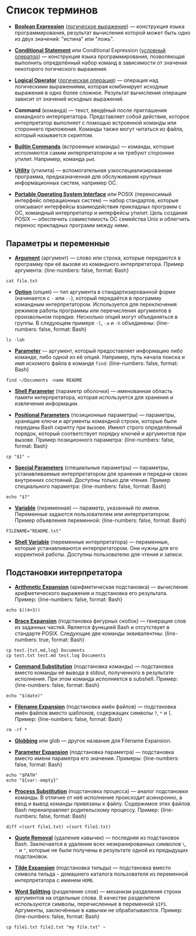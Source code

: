 # Список терминов

* [**Boolean Expression**](https://en.wikipedia.org/wiki/Boolean_expression) ([логическое выражение](https://ru.wikipedia.org/wiki/Логическое_выражение)) — конструкция языка программирования, результат вычисления которой может быть одно из двух значений: "истина" или "ложь".

* [**Conditional Statement**](https://en.wikipedia.org/wiki/Conditional_(computer_programming)) или Conditional Expression ([условный оператор](https://ru.wikipedia.org/wiki/Ветвление_(программирование))) — конструкция языка программирования, позволяющая выполнить определённый набор команд в зависимости от значения некоторого логического выражения.

* [**Logical Operator**](https://en.wikipedia.org/wiki/Logical_connective) ([логическая операция](https://ru.wikipedia.org/wiki/Логическая_операция)) — операция над логическими выражениями, которая комбинирует исходные выражения в одно более сложное. Результат вычисления операции зависит от значений исходных выражений.

* **Command** (команда) — текст, введёный после приглашения командного интерпретатора. Представляет собой действие, которое интерпретатор выполняет с помощью встроенной команды или стороннего приложения. Команды также могут читаться из файла, который называется скриптом.

* [**Builtin Commands**](https://www.gnu.org/software/bash/manual/html_node/Shell-Builtin-Commands.html) (встроенные команды) — команды, которые исполняются самим интерпретатором и не требуют сторонних утилит. Например, команда `pwd`.

* [**Utility**](https://en.wikipedia.org/wiki/Utility_software) (утилита) — вспомогательная узкоспециализированная программа, предназначенная для обслуживания крупных информационных систем, например ОС.

* [**Portable Operating System Interface**](https://ru.wikipedia.org/wiki/POSIX) или POSIX (переносимый интерфейс операционных систем) — набор стандартов, которые описывают интерфейсы взаимодействия прикладных программ с ОС, командный интерпретатор и интерфейсы утилит. Цель создания POSIX — обеспечить совместимость ОС семейства Unix и облегчить перенос прикладных программ между ними.

## Параметры и переменные

* [**Argument**](http://linuxcommand.org/lc3_wss0120.php) (аргумент) — слово или строка, которые передаются в программу при её вызове из командного интерпретатора. Пример аргумента:
{line-numbers: false, format: Bash}
```
cat file.txt
```

* [**Option**](http://linuxcommand.org/lc3_wss0120.php) (опция) — тип аргумента в стандартизированной форме (начинается с `-` или `--`), который передаётся в программу командным интерпретатором. Используется для переключения режимов работы программы или перечисления аргументов в произвольном порядке. Несколько опций могут объединяться в группы. В следующем примере `-l`, `-a` и `-h` объединены:
{line-numbers: false, format: Bash}
```
ls -lah
```

* [**Parameter**](https://stackoverflow.com/a/36495940/6562278) — аргумент, который предоставляет информацию либо команде, либо одной из её опций. Например, путь начала поиска и имя искомого файла в команде `find`:
{line-numbers: false, format: Bash}
```
find ~/Documents -name README
```

* [**Shell Parameter**](http://mywiki.wooledge.org/BashGuide/Parameters) (параметр оболочки) — именованная область памяти интерпретатора, которая используется для хранения и извлечения информации.

* [**Positional Parameters**](https://www.gnu.org/software/bash/manual/html_node/Shell-Parameters.html#Shell-Parameters) (позиционные параметры) — параметры, хранящие ключи и аргументы командной строки, которые были переданы Bash скрипту при вызове. Имеют строго определённый порядок, который соответствует порядку ключей и аргументов при вызове. Пример позиционного параметра:
{line-numbers: false, format: Bash}
```
cp "$1" ~
```

* [**Special Parameters**](http://mywiki.wooledge.org/BashGuide/Parameters) (специальные параметры) — параметры, устанавливаемые интерпретатором для хранения и передачи своих внутренних состояний. Доступны только для чтения. Пример специального параметра:
{line-numbers: false, format: Bash}
```
echo "$?"
```

* [**Variable**](https://www.gnu.org/software/bash/manual/html_node/Shell-Parameters.html#Shell-Parameters) (переменная) — параметр, указанный по имени. Переменные задаются пользователем или интерпретатором. Пример объявления переменной:
{line-numbers: false, format: Bash}
```
FILENAME="README.txt"
```

* [**Shell Variable**](http://tldp.org/LDP/Bash-Beginners-Guide/html/sect_03_02.html) (переменные интерпретатора) — переменные, которые устанавливаются интерпретатором. Они нужны для его корректной работы. Доступны пользователю для чтения и записи.

## Подстановки интерпретатора

* [**Arithmetic Expansion**](https://www.gnu.org/software/bash/manual/html_node/Arithmetic-Expansion.html#Arithmetic-Expansion) (арифметическая подстановка) — вычисление арифметического выражения и подстановка его результата. Пример:
{line-numbers: false, format: Bash}
```
echo $((4+3))
```

* [**Brace Expansion**](http://mywiki.wooledge.org/BraceExpansion) (подстановка фигурных скобок) — генерация слов из заданных частей. Является функцией Bash и отсутствует в стандарте POSIX. Следующие две команды эквивалентны:
{line-numbers: true, format: Bash}
```
cp test.{txt,md,log} Documents
cp test.txt test.md test.log Documents
```

* [**Command Substitution**](https://www.gnu.org/software/bash/manual/html_node/Command-Substitution.html#Command-Substitution) (подстановка команды) — подстановка вместо команды её вывода в stdout, полученного в результате исполнения. При этом команда исполняется в subshell. Пример:
{line-numbers: false, format: Bash}
```
echo "$(date)"
```

* [**Filename Expansion**](https://www.gnu.org/software/bash/manual/html_node/Filename-Expansion.html#Filename-Expansion) (подстановка имён файлов) — подстановка имён файлов вместо шаблонов, содержащих символы `?`, `*` и `[`. Пример:
{line-numbers: false, format: Bash}
```
rm -rf *
```

* [**Globbing**](https://mywiki.wooledge.org/glob?action=show&redirect=globbing) или glob — другое название для Filename Expansion.

* [**Parameter Expansion**](https://www.gnu.org/software/bash/manual/html_node/Shell-Parameter-Expansion.html#Shell-Parameter-Expansion) (подстановка параметра) — подстановка вместо имени параметра его значения. Примеры:
{line-numbers: false, format: Bash}
```
echo "$PATH"
echo "${var:-empty}"
```

* [**Process Substitution**](https://www.gnu.org/software/bash/manual/html_node/Process-Substitution.html#Process-Substitution) (подстановка процесса) — аналог подстановки команды. В отличие от неё исполнение происходит асинхронно, а ввод и вывод команды привязаны к файлу. Содержимое этих файлов Bash перенаправляет родительскому процессу. Пример:
{line-numbers: false, format: Bash}
```
diff <(sort file1.txt) <(sort file2.txt)
```

* [**Quote Removal**](https://www.gnu.org/software/bash/manual/html_node/Quote-Removal.html#Quote-Removal) (удаление кавычек) — последняя из подстановок Bash. Заключается в удалении всех неэкранированных символов `\`, `'` и `"`, которые не были получены в результате одной из предыдущих подстановок.

* [**Tilde Expansion**](https://www.gnu.org/software/bash/manual/html_node/Tilde-Expansion.html#Tilde-Expansion) (подстановка тильды) — подстановка вместо символа тильда `~` домашнего каталога пользователя из переменной интерпретатора с именем `HOME`.

* [**Word Splitting**](https://www.gnu.org/software/bash/manual/html_node/Word-Splitting.html#Word-Splitting) (разделение слов) — механизм разделения строки аргументов на отдельные слова. В качестве разделителя используются символы, перечисленные в переменной `$IFS`. Аргументы, заключённые в кавычки не обрабатываются. Пример:
{line-numbers: false, format: Bash}
```
cp file1.txt file2.txt "my file.txt" ~
```